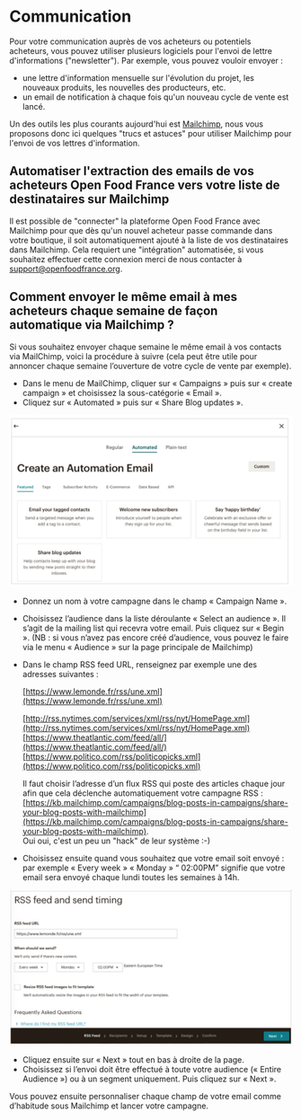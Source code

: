 # Communication

Pour votre communication auprès de vos acheteurs ou potentiels acheteurs, vous pouvez utiliser plusieurs logiciels pour l'envoi de lettre d'informations \("newsletter"\). Par exemple, vous pouvez vouloir envoyer :  
- une lettre d'information mensuelle sur l'évolution du projet, les nouveaux produits, les nouvelles des producteurs, etc.  
- un email de notification à chaque fois qu'un nouveau cycle de vente est lancé.

Un des outils les plus courants aujourd'hui est [Mailchimp](https://mailchimp.com/fr/help/), nous vous proposons donc ici quelques "trucs et astuces" pour utiliser Mailchimp pour l'envoi de vos lettres d'information.

## Automatiser l'extraction des emails de vos acheteurs Open Food France vers votre liste de destinataires sur Mailchimp

Il est possible de "connecter" la plateforme Open Food France avec Mailchimp pour que dès qu'un nouvel acheteur passe commande dans votre boutique, il soit automatiquement ajouté à la liste de vos destinataires dans Mailchimp. Cela requiert une "intégration" automatisée, si vous souhaitez effectuer cette connexion merci de nous contacter à support@openfoodfrance.org.

## Comment envoyer le même email à mes acheteurs chaque semaine de façon automatique via Mailchimp ?

Si vous souhaitez envoyer chaque semaine le même email à vos contacts via MailChimp, voici la procédure à suivre \(cela peut être utile pour annoncer chaque semaine l’ouverture de votre cycle de vente par exemple\).

* Dans le menu de MailChimp, cliquer sur « Campaigns » puis sur « create campaign » et choisissez la sous-catégorie « Email ».
* Cliquez sur « Automated » puis sur « Share Blog updates ».

![](../.gitbook/assets/capture-du-2019-08-22-18-53-56.png)

* Donnez un nom à votre campagne dans le champ « Campaign Name ».
* Choisissez l’audience dans la liste déroulante « Select an audience ». Il s’agit de la mailing list qui recevra votre email. Puis cliquez sur « Begin ». \(NB : si vous n’avez pas encore créé d’audience, vous pouvez le faire via le menu « Audience » sur la page principale de Mailchimp\)
* Dans le champ RSS feed URL, renseignez par exemple une des adresses suivantes :

   [https://www.lemonde.fr/rss/une.xml](https://www.lemonde.fr/rss/une.xml) 

   [http://rss.nytimes.com/services/xml/rss/nyt/HomePage.xml](http://rss.nytimes.com/services/xml/rss/nyt/HomePage.xml)  
   [https://www.theatlantic.com/feed/all/](https://www.theatlantic.com/feed/all/)  
   [https://www.politico.com/rss/politicopicks.xml](https://www.politico.com/rss/politicopicks.xml)

   Il faut choisir l’adresse d’un flux RSS qui poste des articles chaque jour afin que cela déclenche automatiquement votre campagne RSS : [https://kb.mailchimp.com/campaigns/blog-posts-in-campaigns/share-your-blog-posts-with-mailchimp](https://kb.mailchimp.com/campaigns/blog-posts-in-campaigns/share-your-blog-posts-with-mailchimp).  
  Oui oui, c'est un peu un "hack" de leur système :-\)

* Choisissez ensuite quand vous souhaitez que votre email soit envoyé : par exemple « Every week » « Monday » “ 02:00PM” signifie que votre email sera envoyé chaque lundi toutes les semaines à 14h. 

![](../.gitbook/assets/capture-du-2019-08-22-18-56-59.png)

* Cliquez ensuite sur « Next » tout en bas à droite de la page.
* Choisissez si l’envoi doit être effectué à toute votre audience \(« Entire Audience »\) ou à un segment uniquement. Puis cliquez sur « Next ».

Vous pouvez ensuite personnaliser chaque champ de votre email comme d’habitude sous Mailchimp et lancer votre campagne. 

